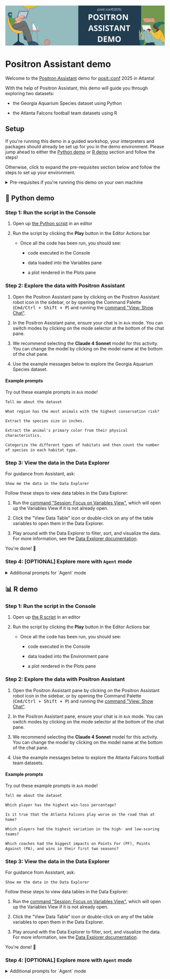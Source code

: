 ![](images/banner.png)

# Positron Assistant demo

Welcome to the [Positron Assistant](https://positron.posit.co/assistant) demo for [posit::conf](https://posit.co/conference/) 2025 in Atlanta!

With the help of Positron Assistant, this demo will guide you through exploring two datasets:

- the Georgia Aquarium Species dataset using Python

- the Atlanta Falcons football team datasets using R

## Setup

If you're running this demo in a guided workshop, your interpreters and packages should already be set up for you in the demo environment. Please jump ahead to either the [Python demo](#-python-demo) or [R demo](#-r-demo) section and follow the steps!

Otherwise, click to expand the pre-requisites section below and follow the steps to set up your environment.

<details>
<summary>Pre-requisites if you're running this demo on your own machine</summary>

### Pre-requisites

1. Install and open [Positron](https://positron.posit.co/download), ideally version 2025.09.0 or higher

1. Copy this repository's GitHub URL to your clipboard: [`https://github.com/posit-dev/posit-conf-2025-positron-assistant-demo.git`](https://github.com/posit-dev/posit-conf-2025-positron-assistant-demo.git)

1. Clone this repository and open the folder in Positron

    1. Run the [command "Workspaces: New Folder from Git..."](command:positron.workbench.action.newFolderFromGit) in the Command Palette
    
    1. Paste in the repository URL you copied

    1. Select a local directory to clone the repository into

    1. Click <kbd>OK</kbd>

1. Use the [Positron Assistant guide](https://positron.posit.co/assistant.html) to set up Positron Assistant with an Anthropic API key. For the best results with this activity, we recommend Anthropic's Claude 4 Sonnet model.

#### Python demo pre-requisites

1. Ensure you have a Python interpreter (3.9 through 3.13) installed on your machine

1. Create a virtual environment for this project

    1. Run the [command "Python: Create Environment..."](command:python.createEnvironment) in the Command Palette

    1. Select `Venv` as the environment type
    
    1. Pick a base interpreter (we recommend the latest version of Python)

    1. Select the `requirements.txt` file in the dropdown to install the required packages

    1. Click <kbd>OK</kbd>

    1. Wait for the environment to be created and packages to be installed

1. You're all set! Jump to the [Python demo](#-python-demo) section and follow the steps!

#### R demo pre-requisites

1. Ensure you have R (R 4.2 and higher) installed on your machine.

1. Install the required packages by running the following commands in the R Console:

    ```r
    install.packages(c("tidyverse", "patchwork"))
    ```

1. You're all set! Jump to the [R demo](#-r-demo) section and follow the steps!

</details>

## 🐍 Python demo

### Step 1: Run the script in the Console

1. Open up [the Python script](./python-demo.py) in an editor

1. Run the script by clicking the **Play** button in the Editor Actions bar

   - Once all the code has been run, you should see:

        - code executed in the Console

        - data loaded into the Variables pane

        - a plot rendered in the Plots pane

### Step 2: Explore the data with Positron Assistant

1. Open the Positron Assistant pane by clicking on the Positron Assistant robot icon in the sidebar, or by opening the Command Palette (<kbd>Cmd/Ctrl + Shift + P</kbd>) and running the [command "View: Show Chat"](command:workbench.panel.chat).

1. In the Positron Assistant pane, ensure your chat is in `Ask` mode. You can switch modes by clicking on the mode selector at the bottom of the chat pane.

1. We recommend selecting the **Claude 4 Sonnet** model for this activity. You can change the model by clicking on the model name at the bottom of the chat pane.

1. Use the example messages below to explore the Georgia Aquarium Species dataset.

#### Example prompts

Try out these example prompts in `Ask` mode!

```
Tell me about the dataset
```

```
What region has the most animals with the highest conservation risk?
```

```
Extract the species size in inches.
```

```
Extract the animal's primary color from their physical characteristics.
```

```
Categorize the different types of habitats and then count the number of species in each habitat type.
```

### Step 3: View the data in the Data Explorer

For guidance from Assistant, ask:

```
Show me the data in the Data Explorer
```

Follow these steps to view data tables in the Data Explorer:

1. Run the [command "Session: Focus on Variables View"](command:positronVariables.focus), which will open up the Variables View if it is not already open.

1. Click the "View Data Table" icon or double-click on any of the table variables to open them in the Data Explorer.

1. Play around with the Data Explorer to filter, sort, and visualize the data. For more information, see the [Data Explorer documentation](https://positron.posit.co/data-explorer.html).

You're done! 🎉

### Step 4: [OPTIONAL] Explore more with `Agent` mode

<details>
<summary>Additional prompts for `Agent` mode</summary>

`Agent` mode allows Positron Assistant to modify and run code in the Console, making it possible to perform more complex tasks.

#### Additional prompts for `Agent` mode

1. Start a new chat by clicking on the "+" icon at the top of the Positron Assistant sidebar chat.

1. Switch to `Agent` mode by clicking on the mode selector at the bottom of the chat pane and selecting `Agent`.

1. Ensure you have the [demo script](./python-demo.py) attached to the chat context. If it is not already attached:

    1. Open the file in the editor

    1. Drag the file tab to the sidebar chat; or in the Command Palette (<kbd>Cmd/Ctrl + Shift + P</kbd>), run the [command "Chat: Add File to Chat"](command:workbench.action.chat.attachFile).

1. Then, try these additional prompts:

    ```
    Update the script to change the colour scheme to oceanic colours.
    ```

    - Run the script to see the changes reflected in the plot. If you're satisfied with the changes, you can "Keep" the changes.

    ```
    Create a heatmap of the conservation risk by region.
    ```

    - Positron Assistant may prompt you to "Run Code" to better understand the data and execute code in the Console. Click "Run Code" to execute the code in the Console.

</details>

## 📊 R demo

### Step 1: Run the script in the Console

1. Open up [the R script](./r-demo.R) in an editor

1. Run the script by clicking the **Play** button in the Editor Actions bar

   - Once all the code has been run, you should see:

        - code executed in the Console

        - data loaded into the Environment pane

        - a plot rendered in the Plots pane

### Step 2: Explore the data with Positron Assistant

1. Open the Positron Assistant pane by clicking on the Positron Assistant robot icon in the sidebar, or by opening the Command Palette (<kbd>Cmd/Ctrl + Shift + P</kbd>) and running the [command "View: Show Chat"](command:workbench.panel.chat).

1. In the Positron Assistant pane, ensure your chat is in `Ask` mode. You can switch modes by clicking on the mode selector at the bottom of the chat pane.

1. We recommend selecting the **Claude 4 Sonnet** model for this activity. You can change the model by clicking on the model name at the bottom of the chat pane.

1. Use the example messages below to explore the Atlanta Falcons football team datasets.

#### Example prompts

Try out these example prompts in `Ask` mode!

```
Tell me about the dataset
```

```
Which player has the highest win-loss percentage?
```

```
Is it true that the Atlanta Falcons play worse on the road than at home?
```

```
Which players had the highest variation in the high- and low-scoring teams?
```

```
Which coaches had the biggest impacts on Points For (PF), Points Against (PA), and wins in their first two seasons?
```

### Step 3: View the data in the Data Explorer

For guidance from Assistant, ask:

```
Show me the data in the Data Explorer
```

Follow these steps to view data tables in the Data Explorer:

1. Run the [command "Session: Focus on Variables View"](command:positronVariables.focus), which will open up the Variables View if it is not already open.

1. Click the "View Data Table" icon or double-click on any of the table variables to open them in the Data Explorer.

1. Play around with the Data Explorer to filter, sort, and visualize the data. For more information, see the [Data Explorer documentation](https://positron.posit.co/data-explorer.html).

You're done! 🎉

### Step 4: [OPTIONAL] Explore more with `Agent` mode

<details>
<summary>Additional prompts for `Agent` mode</summary>

`Agent` mode allows Positron Assistant to modify and run code in the Console, making it possible to perform more complex tasks.

#### Additional prompts for `Agent` mode

1. Start a new chat by clicking on the "+" icon at the top of the Positron Assistant sidebar chat.

1. Switch to `Agent` mode by clicking on the mode selector at the bottom of the chat pane and selecting `Agent`.

1. Ensure you have the [demo script](./r-demo.R) attached to the chat context. If it is not already attached:

    1. Open the file in the editor

    1. Drag the file tab to the sidebar chat; or in the Command Palette (<kbd>Cmd/Ctrl + Shift + P</kbd>), run the [command "Chat: Add File to Chat"](command:workbench.action.chat.attachFile).

1. Then, try these additional prompts:

    ```
    Change the plot to use a different colour scheme.
    ```

    - Run the script to see the changes reflected in the plot. If you're satisfied with the changes, you can "Keep" the changes.

    ```
    Create a heatmap of the win-loss percentage by season.
    ```

    - Positron Assistant may prompt you to "Run Code" to better understand the data and execute code in the Console. Click "Run Code" to execute the code in the Console.
